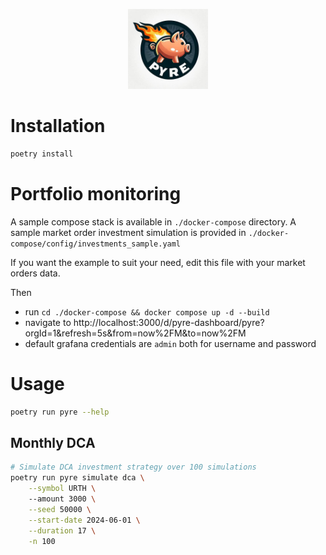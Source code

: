 <p align="center">
    <img src="./assets/logo.png" width="128px" height="128px"/>
</p>

Installation
============

```bash
poetry install
```

Portfolio monitoring
====================

A sample compose stack is available in `./docker-compose` directory.
A sample market order investment simulation is provided in `./docker-compose/config/investments_sample.yaml`

If you want the example to suit your need, edit this file with your market orders data.

Then
 - run `cd ./docker-compose && docker compose up -d --build`
 - navigate to http://localhost:3000/d/pyre-dashboard/pyre?orgId=1&refresh=5s&from=now%2FM&to=now%2FM
 - default grafana credentials are `admin` both for username and password

Usage
=====

```bash
poetry run pyre --help
```

Monthly DCA
-----------

```bash
# Simulate DCA investment strategy over 100 simulations
poetry run pyre simulate dca \
    --symbol URTH \ 
    --amount 3000 \
    --seed 50000 \
    --start-date 2024-06-01 \
    --duration 17 \
    -n 100  
```
